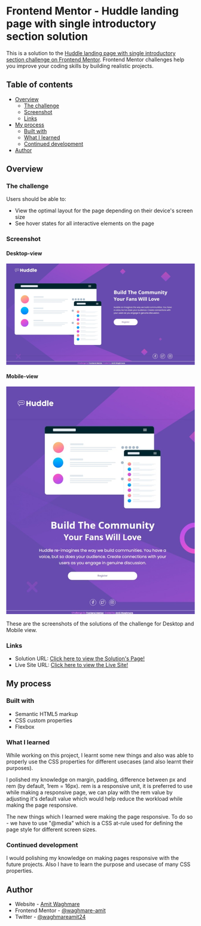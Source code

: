 # Frontend Mentor - Huddle landing page with single introductory section solution

This is a solution to the [Huddle landing page with single introductory section challenge on Frontend Mentor](https://www.frontendmentor.io/challenges/huddle-landing-page-with-a-single-introductory-section-B_2Wvxgi0). Frontend Mentor challenges help you improve your coding skills by building realistic projects. 

## Table of contents

- [Overview](#overview)
  - [The challenge](#the-challenge)
  - [Screenshot](#screenshot)
  - [Links](#links)
- [My process](#my-process)
  - [Built with](#built-with)
  - [What I learned](#what-i-learned)
  - [Continued development](#continued-development)
- [Author](#author)

## Overview

### The challenge

Users should be able to:

- View the optimal layout for the page depending on their device's screen size
- See hover states for all interactive elements on the page

### Screenshot
#### Desktop-view
![](./solutions/Desktop-solution.jpg) 
#### Mobile-view
![](./solutions/Mobile-solution.jpg)

These are the screenshots of the solutions of the challenge for Desktop and Mobile view.

### Links

- Solution URL: [Click here to view the Solution's Page!](https://www.frontendmentor.io/solutions/responsive-landing-page-using-css-flexbox-nY7sxbd-Mz)
- Live Site URL: [Click here to view the Live Site!](https://huddle-landing-page-wheat-nu.vercel.app/)

## My process

### Built with

- Semantic HTML5 markup
- CSS custom properties
- Flexbox

### What I learned

While working on this project, I learnt some new things and also was able to properly use the CSS properties for different usecases (and also learnt their purposes).

I polished my knowledge on margin, padding, difference between px and rem (by default, 1rem = 16px). rem is a responsive unit, it is preferred to use while making a responsive page, we can play with the rem value by adjusting it's default value which would help reduce the workload while making the page responsive.

The new things which I learned were making the page responsive. To do so - we have to use "@media" which is a CSS at-rule used for defining the page style for different screen sizes.

### Continued development

I would polishing my knowledge on making pages responsive with the future projects. Also I have to learn the purpose and usecase of many CSS properties. 

## Author

- Website - [Amit Waghmare](https://www.frontendmentor.io/profile/waghmare-amit)
- Frontend Mentor - [@waghmare-amit](https://www.frontendmentor.io/profile/waghmare-amit)
- Twitter - [@waghmareamit24](https://www.twitter.com/waghmareamit24)

